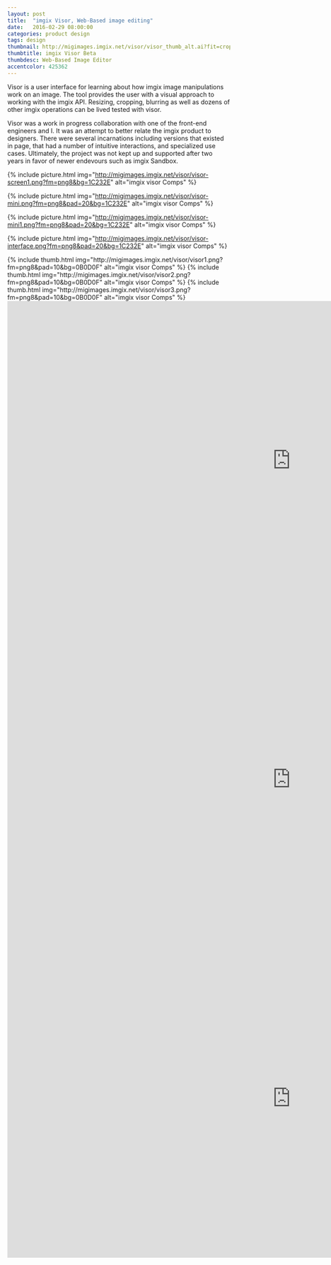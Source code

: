 ```yaml
---
layout: post
title:  "imgix Visor, Web-Based image editing"
date:   2016-02-29 08:00:00
categories: product design
tags: design
thumbnail: http://migimages.imgix.net/visor/visor_thumb_alt.ai?fit=crop&fm=pjpg&h=320&page=1&q=85&w=320&colorquant=128&fm=png8&dpr=2&border=8,fff
thumbtitle: imgix Visor Beta
thumbdesc: Web-Based Image Editor
accentcolor: 425362
---
```


<section>
<p>Visor is a user interface for learning about how imgix image manipulations work on an image. The tool provides the user with a visual approach to working with the imgix API. Resizing, cropping, blurring as well as dozens of other imgix operations can be lived tested with visor. </p>
<p>Visor was a work in progress collaboration with one of the front-end engineers and I. It was an attempt to better relate the imgix product to designers. There were several incarnations including versions that existed in page, that had a number of intuitive interactions, and specialized use cases. Ultimately, the project was not kept up and supported after two years in favor of newer endevours such as imgix Sandbox.</p>
</section>

{% include picture.html img="http://migimages.imgix.net/visor/visor-screen1.png?fm=png8&bg=1C232E" alt="imgix visor Comps" %}

{% include picture.html img="http://migimages.imgix.net/visor/visor-mini.png?fm=png8&pad=20&bg=1C232E" alt="imgix visor Comps" %}

{% include picture.html img="http://migimages.imgix.net/visor/visor-mini1.png?fm=png8&pad=20&bg=1C232E" alt="imgix visor Comps" %}

{% include picture.html img="http://migimages.imgix.net/visor/visor-interface.png?fm=png8&pad=20&bg=1C232E" alt="imgix visor Comps" %}

<section class="thumblist">
{% include thumb.html img="http://migimages.imgix.net/visor/visor1.png?fm=png8&pad=10&bg=0B0D0F" alt="imgix visor Comps" %}
{% include thumb.html img="http://migimages.imgix.net/visor/visor2.png?fm=png8&pad=10&bg=0B0D0F" alt="imgix visor Comps" %}
{% include thumb.html img="http://migimages.imgix.net/visor/visor3.png?fm=png8&pad=10&bg=0B0D0F" alt="imgix visor Comps" %}
</section>

<section>
<div class="video-container">
	<iframe width="1280" height="720" src="https://www.youtube.com/embed/7e2x1XRVk4Q?rel=0&showinfo=0" frameborder="0" allowfullscreen class="youtube"></iframe>
</div>

<div class="video-container">
	<iframe width="1280" height="720" src="https://www.youtube.com/embed/v6OQmlvVlyM?rel=0&showinfo=0" frameborder="0" allowfullscreen class="youtube"></iframe>
</div>

<div class="video-container">
	<iframe width="1280" height="720" src="https://www.youtube.com/embed/Hqcy5X9hY30?rel=0&showinfo=0" frameborder="0" allowfullscreen class="youtube"></iframe>
</div>
</section>

